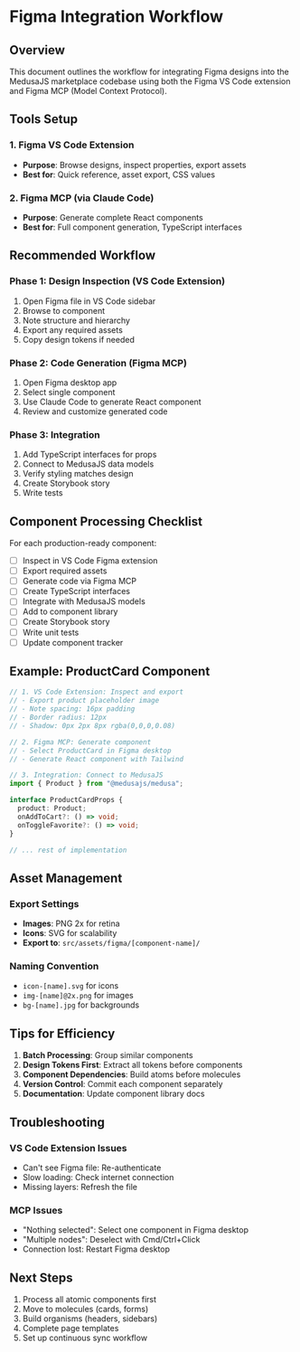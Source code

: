 # Figma Integration Workflow

## Overview

This document outlines the workflow for integrating Figma designs into the MedusaJS marketplace codebase using both the Figma VS Code extension and Figma MCP (Model Context Protocol).

## Tools Setup

### 1. Figma VS Code Extension
- **Purpose**: Browse designs, inspect properties, export assets
- **Best for**: Quick reference, asset export, CSS values

### 2. Figma MCP (via Claude Code)
- **Purpose**: Generate complete React components
- **Best for**: Full component generation, TypeScript interfaces

## Recommended Workflow

### Phase 1: Design Inspection (VS Code Extension)
1. Open Figma file in VS Code sidebar
2. Browse to component
3. Note structure and hierarchy
4. Export any required assets
5. Copy design tokens if needed

### Phase 2: Code Generation (Figma MCP)
1. Open Figma desktop app
2. Select single component
3. Use Claude Code to generate React component
4. Review and customize generated code

### Phase 3: Integration
1. Add TypeScript interfaces for props
2. Connect to MedusaJS data models
3. Verify styling matches design
4. Create Storybook story
5. Write tests

## Component Processing Checklist

For each production-ready component:

- [ ] Inspect in VS Code Figma extension
- [ ] Export required assets
- [ ] Generate code via Figma MCP
- [ ] Create TypeScript interfaces
- [ ] Integrate with MedusaJS models
- [ ] Add to component library
- [ ] Create Storybook story
- [ ] Write unit tests
- [ ] Update component tracker

## Example: ProductCard Component

```typescript
// 1. VS Code Extension: Inspect and export
// - Export product placeholder image
// - Note spacing: 16px padding
// - Border radius: 12px
// - Shadow: 0px 2px 8px rgba(0,0,0,0.08)

// 2. Figma MCP: Generate component
// - Select ProductCard in Figma desktop
// - Generate React component with Tailwind

// 3. Integration: Connect to MedusaJS
import { Product } from "@medusajs/medusa";

interface ProductCardProps {
  product: Product;
  onAddToCart?: () => void;
  onToggleFavorite?: () => void;
}

// ... rest of implementation
```

## Asset Management

### Export Settings
- **Images**: PNG 2x for retina
- **Icons**: SVG for scalability
- **Export to**: `src/assets/figma/[component-name]/`

### Naming Convention
- `icon-[name].svg` for icons
- `img-[name]@2x.png` for images
- `bg-[name].jpg` for backgrounds

## Tips for Efficiency

1. **Batch Processing**: Group similar components
2. **Design Tokens First**: Extract all tokens before components
3. **Component Dependencies**: Build atoms before molecules
4. **Version Control**: Commit each component separately
5. **Documentation**: Update component library docs

## Troubleshooting

### VS Code Extension Issues
- Can't see Figma file: Re-authenticate
- Slow loading: Check internet connection
- Missing layers: Refresh the file

### MCP Issues
- "Nothing selected": Select one component in Figma desktop
- "Multiple nodes": Deselect with Cmd/Ctrl+Click
- Connection lost: Restart Figma desktop

## Next Steps

1. Process all atomic components first
2. Move to molecules (cards, forms)
3. Build organisms (headers, sidebars)
4. Complete page templates
5. Set up continuous sync workflow